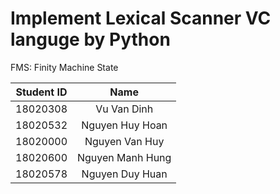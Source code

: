 # Implement Lexical Scanner VC languge by Python

FMS: Finity Machine State

| Student ID | Name |
| :---: | :---: |
| 18020308 | Vu Van Dinh |
| 18020532 | Nguyen Huy Hoan |
| 18020000 | Nguyen Van Huy |
| 18020600 | Nguyen Manh Hung |
| 18020578 | Nguyen Duy Huan |
